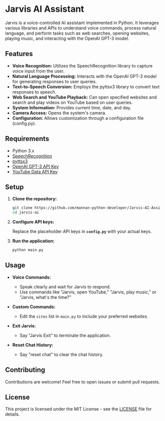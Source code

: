 # Jarvis AI Assistant

Jarvis is a voice-controlled AI assistant implemented in Python. It leverages various libraries and APIs to understand voice commands, process natural language, and perform tasks such as web searches, opening websites, playing music, and interacting with the OpenAI GPT-3 model.

## Features

- **Voice Recognition:** Utilizes the SpeechRecognition library to capture voice input from the user.
- **Natural Language Processing:** Interacts with the OpenAI GPT-3 model for generating responses to user queries.
- **Text-to-Speech Conversion:** Employs the pyttsx3 library to convert text responses to speech.
- **Web Search and YouTube Playback:** Can open specified websites and search and play videos on YouTube based on user queries.
- **System Information:** Provides current time, date, and day.
- **Camera Access:** Opens the system's camera.
- **Configuration:** Allows customization through a configuration file (config.py).

## Requirements

- Python 3.x
- [SpeechRecognition](https://pypi.org/project/SpeechRecognition/)
- [pyttsx3](https://pypi.org/project/pyttsx3/)
- [OpenAI GPT-3 API Key](https://beta.openai.com/signup/)
- [YouTube Data API Key](https://developers.google.com/youtube/registering_an_application)

## Setup

1. **Clone the repository:**

   ```bash
   git clone https://github.com/mannan-python-developer/Jarvis-AI-Assistant.git
   cd jarvis-ai

2. **Configure API keys:**
   
   Replace the placeholder API keys in **`config.py`** with your actual keys.

3. **Run the application:**

   ```bash
   python main.py

## Usage

- **Voice Commands:**
  - Speak clearly and wait for Jarvis to respond.
  - Use commands like "Jarvis, open YouTube," "Jarvis, play music," or "Jarvis, what's the time?"

- **Custom Commands:**
  - Edit the `sites` list in `main.py` to include your preferred websites.

- **Exit Jarvis:**
  - Say "Jarvis Exit" to terminate the application.

- **Reset Chat History:**
  - Say "reset chat" to clear the chat history.

## Contributing

Contributions are welcome! Feel free to open issues or submit pull requests.

## License

This project is licensed under the MIT License - see the [LICENSE](LICENSE) file for details.



